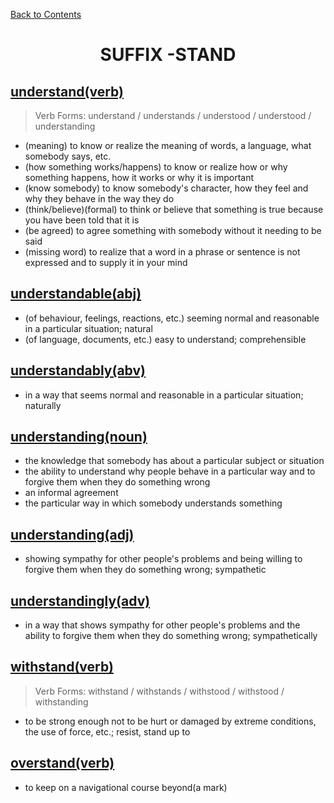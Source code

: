 ﻿[Back to Contents](../README.md)

<h1 style="text-align: center;">SUFFIX -STAND</h1>

## [understand(verb)](https://www.oxfordlearnersdictionaries.com/definition/english/understand)
> Verb Forms: understand / understands / understood / understood / understanding
- (meaning) to know or realize the meaning of words, a language, what somebody says, etc.
- (how something works/happens) to know or realize how or why something happens, how it works or why it is important
- (know somebody) to know somebody's character, how they feel and why they behave in the way they do
- (think/believe)(formal) to think or believe that something is true because you have been told that it is
- (be agreed) to agree something with somebody without it needing to be said
- (missing word) to realize that a word in a phrase or sentence is not expressed and to supply it in your mind

## [understandable(abj)](https://www.oxfordlearnersdictionaries.com/definition/english/understandable)
- (of behaviour, feelings, reactions, etc.) seeming normal and reasonable in a particular situation; natural
- (of language, documents, etc.) easy to understand; comprehensible

## [understandably(abv)](https://www.oxfordlearnersdictionaries.com/definition/english/understandably)
- in a way that seems normal and reasonable in a particular situation; naturally

## [understanding(noun)](https://www.oxfordlearnersdictionaries.com/definition/english/understanding_1)
- the knowledge that somebody has about a particular subject or situation
- the ability to understand why people behave in a particular way and to forgive them when they do something wrong
- an informal agreement
- the particular way in which somebody understands something

## [understanding(adj)](https://www.oxfordlearnersdictionaries.com/definition/english/understanding_2)
- showing sympathy for other people's problems and being willing to forgive them when they do something wrong; sympathetic

## [understandingly(adv)](https://www.oxfordlearnersdictionaries.com/definition/english/understandingly)
- in a way that shows sympathy for other people's problems and the ability to forgive them when they do something wrong; sympathetically

## [withstand(verb)](https://www.oxfordlearnersdictionaries.com/definition/english/withstand)
> Verb Forms: withstand / withstands / withstood / withstood / withstanding
- to be strong enough not to be hurt or damaged by extreme conditions, the use of force, etc.; resist, stand up to

## [overstand(verb)](https://www.merriam-webster.com/dictionary/overstand)
- to keep on a navigational course beyond(a mark)

